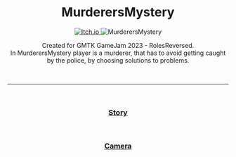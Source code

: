 <h1 align="center">MurderersMystery</h1>

<p align="center">
  <a href="https://kosciach.itch.io/murderersmystery">
<img src="https://camo.githubusercontent.com/9fd682145e4f0d5b90aac147ca8f96a32465f0b739c99f07c43fb47a63e59cf2/68747470733a2f2f696d672e736869656c64732e696f2f7374617469632f76313f7374796c653d666f722d7468652d6261646765266d6573736167653d497463682e696f26636f6c6f723d464135433543266c6f676f3d497463682e696f266c6f676f436f6c6f723d464646464646266c6162656c3d" alt="Itch.io" />
</a>
<img src="https://img.itch.zone/aW1hZ2UvMjE2MTQ2NS8xMjczNzg4OS5wbmc=/original/Y4jw4d.png" alt="MurderersMystery">
</p>

  <p align="center">
    Created for GMTK GameJam 2023 - RolesReversed.<br>
In MurderersMystery player is a murderer, that has to avoid getting caught by the police, by choosing solutions to problems.
  </p>

<br>

---

<br>

<h3 align="center">
  <a href="Story.md">Story</a>
</h3>

<br>

<h3 align="center">
  <a href="Camera.md">Camera</a>
</h3>
